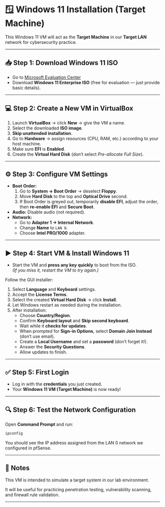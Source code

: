 # 🪟 Windows 11 Installation (Target Machine)

This Windows 11 VM will act as the **Target Machine** in our **Target LAN** network for cybersecurity practice.

---

## 📥 Step 1: Download Windows 11 ISO
- Go to [Microsoft Evaluation Center](https://www.microsoft.com/en-us/evalcenter/download-windows-11-enterprise)  
- Download **Windows 11 Enterprise ISO** (free for evaluation — just provide basic details).

---

## 💻 Step 2: Create a New VM in VirtualBox
1. Launch **VirtualBox** → click **New** → give the VM a name.  
2. Select the downloaded **ISO image**.  
3. **Skip unattended installation**.  
4. Go to **Hardware** → assign resources (CPU, RAM, etc.) according to your host machine.  
5. Make sure **EFI** is **Enabled**.  
6. Create the **Virtual Hard Disk** (don’t select *Pre-allocate Full Size*).

---

## ⚙️ Step 3: Configure VM Settings
- **Boot Order:**  
  1. Go to **System → Boot Order** → deselect **Floppy**.  
  2. Move **Hard Disk** to the top and **Optical Drive** second.  
  3. If Boot Order is greyed out, temporarily **disable EFI**, adjust the order, then **re-enable EFI** and **Secure Boot**.
- **Audio:** Disable audio (not required).  
- **Network:**  
  - Go to **Adapter 1 → Internal Network**.  
  - Change **Name** to `LAN 0`.  
  - Choose **Intel PRO/1000** adapter.

---

## ▶️ Step 4: Start VM & Install Windows 11
- Start the VM and **press any key quickly** to boot from the ISO.  
  *(If you miss it, restart the VM to try again.)*

Follow the GUI installer:
1. Select **Language** and **Keyboard** settings.
2. Accept the **License Terms**.
3. Select the created **Virtual Hard Disk** → click **Install**.
4. Let Windows restart as needed during the installation.
5. After installation:
   - Choose **Country/Region**.
   - Confirm **Keyboard layout** and **Skip second keyboard**.
   - Wait while it **checks for updates**.
   - When prompted for **Sign-in Options**, select **Domain Join Instead** (don’t use email).
   - Create a **Local Username** and set a **password** (don’t forget it!).
   - Answer the **Security Questions**.
   - Allow updates to finish.

---

## ✅ Step 5: First Login
- Log in with the **credentials** you just created.  
- Your **Windows 11 VM (Target Machine)** is now ready!

---

## 🔍 Step 6: Test the Network Configuration
Open **Command Prompt** and run:

```bash
ipconfig
```
You should see the IP address assigned from the LAN 0 network we configured in pfSense.

---

## 📝 Notes

This VM is intended to simulate a target system in our lab environment.

It will be useful for practicing penetration testing, vulnerability scanning, and firewall rule validation.

---

